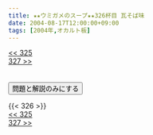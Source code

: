 ```yaml
---
title: ★★ウミガメのスープ★★326杯目 瓦そば味
date: 2004-08-17T12:00:00+09:00
tags: [2004年,オカルト板]
---
```

<div class="th_left"><a href="../325"><< 325</a></div>
<div class="th_right"><a href="../327">327 >></a></div>
<br><br>
<script src="../../js/cupsoup.js"></script>
<form>
<input type="button" value="問題と解説のみにする" onClick="toggleCupsoup()">
</form>
{{< 326 >}}
<div class="th_left"><a href="../325"><< 325</a></div>
<div class="th_right"><a href="../327">327 >></a></div>